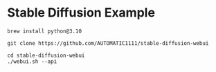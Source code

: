 # Stable Diffusion Example

```
brew install python@3.10

git clone https://github.com/AUTOMATIC1111/stable-diffusion-webui

cd stable-diffusion-webui
./webui.sh --api
```